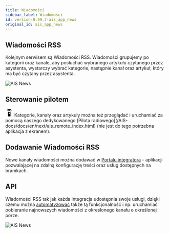 ```yaml
---
title: Wiadomości
sidebar_label: Wiadomości
id: version-0.99.7-ais_app_news
original_id: ais_app_news
---
```


## Wiadomości RSS

Kolejnym serwisem są Wiadomości RSS. Wiadomości grupujemy po kategorii oraz kanale, aby posłuchać wybranego artykułu czytanego przez asystenta, wystarczy wybrać kategorie, następnie kanał oraz artykuł, który ma być czytany przez asystenta.

![AIS News](/AIS-docs/img/en/frontend/ais_integration_news.png)


## Sterowanie pilotem
<svg style="width:24px;height:24px" viewBox="0 0 24 24">
    <path fill="#000000" d="M12,0C8.96,0 6.21,1.23 4.22,3.22L5.63,4.63C7.26,3 9.5,2 12,2C14.5,2 16.74,3 18.36,4.64L19.77,3.23C17.79,1.23 15.04,0 12,0M7.05,6.05L8.46,7.46C9.37,6.56 10.62,6 12,6C13.38,6 14.63,6.56 15.54,7.46L16.95,6.05C15.68,4.78 13.93,4 12,4C10.07,4 8.32,4.78 7.05,6.05M12,15A2,2 0 0,1 10,13A2,2 0 0,1 12,11A2,2 0 0,1 14,13A2,2 0 0,1 12,15M15,9H9A1,1 0 0,0 8,10V22A1,1 0 0,0 9,23H15A1,1 0 0,0 16,22V10A1,1 0 0,0 15,9Z" />
</svg>
Kategorie, kanały oraz artykuły można też przeglądać i uruchamiać za pomocą naszego dedykowanego [Pilota radiowego](/AIS-docs/docs/en/next/ais_remote_index.html) (nie jest do tego potrzebna aplikacja z ekranem).


## Dodawanie Wiadomości RSS

Nowe kanały wiadomości można dodawać w [Portalu integratora](/AIS-docs/docs/en/next/ais_dom_cloud_index.html) - aplikacji pozwalającej na zdalną konfigurację treści oraz usług dostępnych na bramkach.


## API

Wiadomości RSS tak jak każda integracja udostępnia swoje usługi, dzięki czemu można [automatyzować](/AIS-docs/docs/en/next/ais_bramka_automation.html) także tą funkcjonalność i np. uruchamiać pobieranie najnowszych wiadomości z określonego kanału o określonej porze.

![AIS News](/AIS-docs/img/en/frontend/ais_integration_news_api.png)
